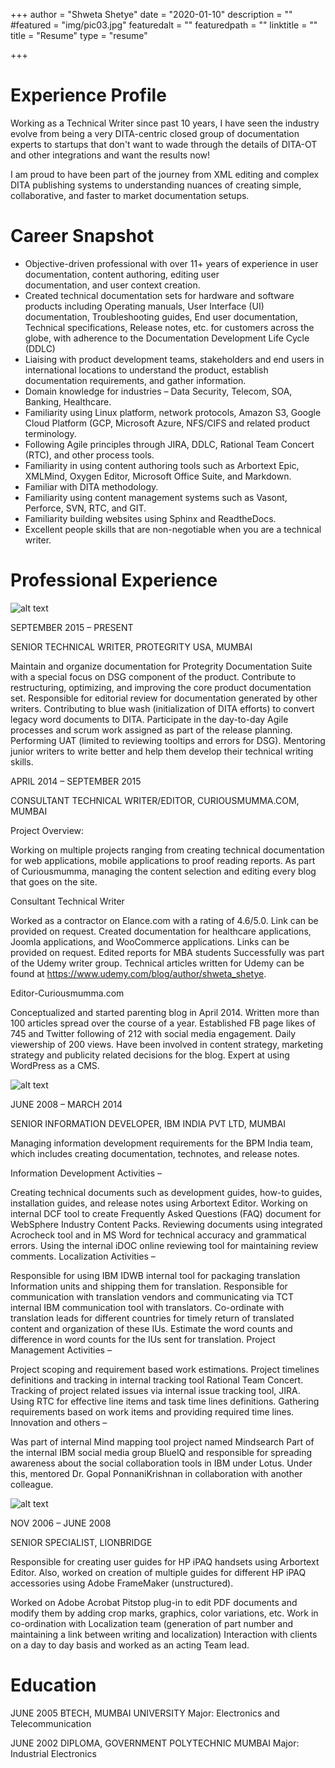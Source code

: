 +++
author = "Shweta Shetye"
date = "2020-01-10"
description = ""
#featured = "img/pic03.jpg"
featuredalt = ""
featuredpath = ""
linktitle = ""
title = "Resume"
type = "resume"

+++

# Experience Profile

Working as a Technical Writer since past 10 years, I have seen the industry evolve from being a very DITA-centric closed group of documentation experts to startups that don't want to wade through the details of DITA-OT and other integrations and want the results now!

I am proud to have been part of the journey from XML editing and complex DITA publishing systems to understanding nuances of creating simple, collaborative, and faster to market documentation setups.

# Career Snapshot

+ Objective-driven professional with over 11+ years of experience in user documentation, content authoring, editing user    
  documentation, and user context creation.
+ Created technical documentation sets for hardware and software products including Operating manuals, User Interface (UI)   
  documentation, Troubleshooting guides, End user documentation, Technical specifications, Release notes, etc. for customers across the globe, with adherence to the Documentation Development Life Cycle (DDLC)
+ Liaising with product development teams, stakeholders and end users in international locations to understand the product, 
  establish documentation requirements, and gather information.
+ Domain knowledge for industries – Data Security, Telecom, SOA, Banking, Healthcare.
+ Familiarity using Linux platform, network protocols, Amazon S3, Google Cloud Platform (GCP, Microsoft Azure, NFS/CIFS and 
  related product terminology.
+ Following Agile principles through JIRA, DDLC, Rational Team Concert (RTC), and other process tools.
+ Familiarity in using content authoring tools such as Arbortext Epic, XMLMind, Oxygen Editor, Microsoft Office Suite, and 
  Markdown.
+ Familiar with DITA methodology.
+ Familiarity using content management systems such as Vasont, Perforce, SVN, RTC, and GIT.
+ Familiarity building websites using Sphinx and ReadtheDocs.
+ Excellent people skills that are non-negotiable when you are a technical writer.

# Professional Experience

![alt text](/img/main/prot.png "Protegrity")

SEPTEMBER 2015 – PRESENT

SENIOR TECHNICAL WRITER, PROTEGRITY USA, MUMBAI

Maintain and organize documentation for Protegrity Documentation Suite with a special focus on DSG component of the product.
Contribute to restructuring, optimizing, and improving the core product documentation set.
Responsible for editorial review for documentation generated by other writers.
Contributing to blue wash (initialization of DITA efforts) to convert legacy word documents to DITA.
Participate in the day-to-day Agile processes and scrum work assigned as part of the release planning.
Performing UAT (limited to reviewing tooltips and errors for DSG).
Mentoring junior writers to write better and help them develop their technical writing skills.

APRIL 2014 – SEPTEMBER 2015

CONSULTANT TECHNICAL WRITER/EDITOR, CURIOUSMUMMA.COM, MUMBAI

Project Overview:

Working on multiple projects ranging from creating technical documentation for web applications, mobile applications to proof reading reports. As part of Curiousmumma, managing the content selection and editing every blog that goes on the site.

Consultant Technical Writer

Worked as a contractor on Elance.com with a rating of 4.6/5.0. Link can be provided on request.
Created documentation for healthcare applications, Joomla applications, and WooCommerce applications. Links can be provided on request.
Edited reports for MBA students
Successfully was part of the Udemy writer group. Technical articles written for Udemy can be found at https://www.udemy.com/blog/author/shweta_shetye.

Editor-Curiousmumma.com

Conceptualized and started parenting blog in April 2014.
Written more than 100 articles spread over the course of a year.
Established FB page likes of 745 and Twitter following of 212 with social media engagement.
Daily viewership of 200 views.
Have been involved in content strategy, marketing strategy and publicity related decisions for the blog.
Expert at using WordPress as a CMS.

![alt text](/img/main/ibm.png "IBM India")

JUNE 2008 – MARCH 2014

SENIOR INFORMATION DEVELOPER, IBM INDIA PVT LTD, MUMBAI

Managing information development requirements for the BPM India team, which includes creating documentation, technotes, and release notes.

Information Development Activities –

Creating technical documents such as development guides, how-to guides, installation guides, and release notes using Arbortext Editor.
Working on internal DCF tool to create Frequently Asked Questions (FAQ) document for WebSphere Industry Content Packs.
Reviewing documents using integrated Acrocheck tool and in MS Word for technical accuracy and grammatical errors.
Using the internal iDOC online reviewing tool for maintaining review comments.
Localization Activities –

Responsible for using IBM IDWB internal tool for packaging translation Information units and shipping them for translation.
Responsible for communication with translation vendors and communicating via TCT internal IBM communication tool with translators.
Co-ordinate with translation leads for different countries for timely return of translated content and organization of these IUs.
Estimate the word counts and difference in word counts for the IUs sent for translation.
Project Management Activities –

Project scoping and requirement based work estimations.
Project timelines definitions and tracking in internal tracking tool Rational Team Concert.
Tracking of project related issues via internal issue tracking tool, JIRA.
Using RTC for effective line items and task time lines definitions.
Gathering requirements based on work items and providing required time lines.
Innovation and others –

Was part of internal Mind mapping tool project named Mindsearch
Part of the internal IBM social media group BlueIQ and responsible for spreading awareness about the social collaboration tools in IBM under Lotus. Under this, mentored Dr. Gopal PonnaniKrishnan in collaboration with another colleague.

![alt text](/img/main/lb.png "LionBridge")

NOV 2006 – JUNE 2008

SENIOR SPECIALIST, LIONBRIDGE

Responsible for creating user guides for HP iPAQ handsets using Arbortext Editor. Also, worked on creation of multiple guides for different HP iPAQ accessories using Adobe FrameMaker (unstructured).

Worked on Adobe Acrobat Pitstop plug-in to edit PDF documents and modify them by adding crop marks, graphics, color variations, etc.
Work in co-ordination with Localization team (generation of part number and maintaining a link between writing and localization) Interaction with clients on a day to day basis and worked as an acting Team lead.

# Education

JUNE 2005 BTECH, MUMBAI UNIVERSITY Major: Electronics and Telecommunication

JUNE 2002 DIPLOMA, GOVERNMENT POLYTECHNIC MUMBAI Major: Industrial Electronics